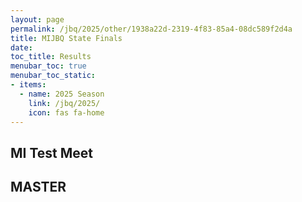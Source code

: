 ```yaml
---
layout: page
permalink: /jbq/2025/other/1938a22d-2319-4f83-85a4-08dc589f2d4a
title: MIJBQ State Finals
date: 
toc_title: Results
menubar_toc: true
menubar_toc_static:
- items:
  - name: 2025 Season
    link: /jbq/2025/
    icon: fas fa-home
---
```



## MI Test Meet

## MASTER

